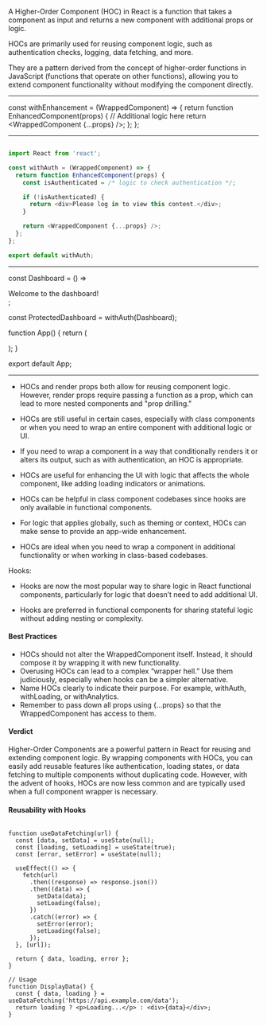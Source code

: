 A Higher-Order Component (HOC) in React is a function that takes a component as input and returns a new component with additional props or logic.

HOCs are primarily used for reusing component logic, such as authentication checks, logging, data fetching, and more.

They are a pattern derived from the concept of higher-order functions in JavaScript (functions that operate on other functions), allowing you to extend component functionality without modifying the component directly.

--------------------------------------------------------------------------------------------------------------

const withEnhancement = (WrappedComponent) => {
  return function EnhancedComponent(props) {
    // Additional logic here
    return <WrappedComponent {...props} />;
  };
};

--------------------------------------------------------------------------------------------------------------
```js

import React from 'react';

const withAuth = (WrappedComponent) => {
  return function EnhancedComponent(props) {
    const isAuthenticated = /* logic to check authentication */;

    if (!isAuthenticated) {
      return <div>Please log in to view this content.</div>;
    }

    return <WrappedComponent {...props} />;
  };
};

export default withAuth;

```

--------------------------------------------------------------------------------------------------------------

const Dashboard = () => <div>Welcome to the dashboard!</div>;


const ProtectedDashboard = withAuth(Dashboard);

function App() {
  return (
    <div>
      <ProtectedDashboard />
    </div>
  );
}

export default App;

-------------------------------------------------------------------------------------------


* HOCs and render props both allow for reusing component logic. However, render props require passing a function as a prop, which can lead to more nested components and "prop drilling."


* HOCs are still useful in certain cases, especially with class components or when you need to wrap an entire component with additional logic or UI.

* If you need to wrap a component in a way that conditionally renders it or alters its output, such as with authentication, an HOC is appropriate.

* HOCs are useful for enhancing the UI with logic that affects the whole component, like adding loading indicators or animations.

* HOCs can be helpful in class component codebases since hooks are only available in functional components.

* For logic that applies globally, such as theming or context, HOCs can make sense to provide an app-wide enhancement.

* HOCs are ideal when you need to wrap a component in additional functionality or when working in class-based codebases.

Hooks:

* Hooks are now the most popular way to share logic in React functional components, particularly for logic that doesn’t need to add additional UI.

* Hooks are preferred in functional components for sharing stateful logic without adding nesting or complexity.



#### Best Practices

* HOCs should not alter the WrappedComponent itself. Instead, it should compose it by wrapping it with new functionality.
* Overusing HOCs can lead to a complex “wrapper hell.” Use them judiciously, especially when hooks can be a simpler alternative.
* Name HOCs clearly to indicate their purpose. For example, withAuth, withLoading, or withAnalytics.
* Remember to pass down all props using {...props} so that the WrappedComponent has access to them.

#### Verdict
Higher-Order Components are a powerful pattern in React for reusing and extending component logic. By wrapping components with HOCs, you can easily add reusable features like authentication, loading states, or data fetching to multiple components without duplicating code. However, with the advent of hooks, HOCs are now less common and are typically used when a full component wrapper is necessary.


#### Reusability with Hooks
```

function useDataFetching(url) {
  const [data, setData] = useState(null);
  const [loading, setLoading] = useState(true);
  const [error, setError] = useState(null);

  useEffect(() => {
    fetch(url)
      .then((response) => response.json())
      .then((data) => {
        setData(data);
        setLoading(false);
      })
      .catch((error) => {
        setError(error);
        setLoading(false);
      });
  }, [url]);

  return { data, loading, error };
}

// Usage
function DisplayData() {
  const { data, loading } = useDataFetching('https://api.example.com/data');
  return loading ? <p>Loading...</p> : <div>{data}</div>;
}

```